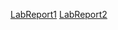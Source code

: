 [LabReport1](https://bbajramovic.github.io/cse15l-lab-reports/report1)
[LabReport2](https://bbajramovic.github.io/cse15l-lab-reports/report2)
